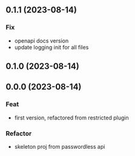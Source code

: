 ## 0.1.1 (2023-08-14)

### Fix

- openapi docs version
- update logging init for all files

## 0.1.0 (2023-08-14)

## 0.0.0 (2023-08-14)

### Feat

- first version, refactored from restricted plugin

### Refactor

- skeleton proj from passwordless api
